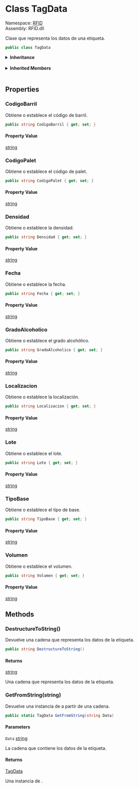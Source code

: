 # <a id="RFID_TagData"></a> Class TagData

Namespace: [RFID](RFID.md)  
Assembly: RFID.dll  

Clase que representa los datos de una etiqueta.

```csharp
public class TagData
```

<Details>
<Summary><strong>Inheritance</strong></Summary>

[object](https://learn.microsoft.com/dotnet/api/system.object) ← 
[TagData](RFID.TagData.md)

</Details><br>

<Details>
<Summary><strong>Inherited Members</strong></Summary>

[object.ToString\(\)](https://learn.microsoft.com/dotnet/api/system.object.tostring), 
[object.Equals\(object\)](https://learn.microsoft.com/dotnet/api/system.object.equals\#system\-object\-equals\(system\-object\)), 
[object.Equals\(object, object\)](https://learn.microsoft.com/dotnet/api/system.object.equals\#system\-object\-equals\(system\-object\-system\-object\)), 
[object.ReferenceEquals\(object, object\)](https://learn.microsoft.com/dotnet/api/system.object.referenceequals), 
[object.GetHashCode\(\)](https://learn.microsoft.com/dotnet/api/system.object.gethashcode), 
[object.GetType\(\)](https://learn.microsoft.com/dotnet/api/system.object.gettype), 
[object.MemberwiseClone\(\)](https://learn.microsoft.com/dotnet/api/system.object.memberwiseclone)

</Details><br>

## Properties

### <a id="RFID_TagData_CodigoBarril"></a> CodigoBarril

Obtiene o establece el código de barril.

```csharp
public string CodigoBarril { get; set; }
```

#### Property Value

 [string](https://learn.microsoft.com/dotnet/api/system.string)

### <a id="RFID_TagData_CodigoPalet"></a> CodigoPalet

Obtiene o establece el código de palet.

```csharp
public string CodigoPalet { get; set; }
```

#### Property Value

 [string](https://learn.microsoft.com/dotnet/api/system.string)

### <a id="RFID_TagData_Densidad"></a> Densidad

Obtiene o establece la densidad.

```csharp
public string Densidad { get; set; }
```

#### Property Value

 [string](https://learn.microsoft.com/dotnet/api/system.string)

### <a id="RFID_TagData_Fecha"></a> Fecha

Obtiene o establece la fecha.

```csharp
public string Fecha { get; set; }
```

#### Property Value

 [string](https://learn.microsoft.com/dotnet/api/system.string)

### <a id="RFID_TagData_GradoAlcoholico"></a> GradoAlcoholico

Obtiene o establece el grado alcohólico.

```csharp
public string GradoAlcoholico { get; set; }
```

#### Property Value

 [string](https://learn.microsoft.com/dotnet/api/system.string)

### <a id="RFID_TagData_Localizacion"></a> Localizacion

Obtiene o establece la localización.

```csharp
public string Localizacion { get; set; }
```

#### Property Value

 [string](https://learn.microsoft.com/dotnet/api/system.string)

### <a id="RFID_TagData_Lote"></a> Lote

Obtiene o establece el lote.

```csharp
public string Lote { get; set; }
```

#### Property Value

 [string](https://learn.microsoft.com/dotnet/api/system.string)

### <a id="RFID_TagData_TipoBase"></a> TipoBase

Obtiene o establece el tipo de base.

```csharp
public string TipoBase { get; set; }
```

#### Property Value

 [string](https://learn.microsoft.com/dotnet/api/system.string)

### <a id="RFID_TagData_Volumen"></a> Volumen

Obtiene o establece el volumen.

```csharp
public string Volumen { get; set; }
```

#### Property Value

 [string](https://learn.microsoft.com/dotnet/api/system.string)

## Methods

### <a id="RFID_TagData_DestructureToString"></a> DestructureToString\(\)

Devuelve una cadena que representa los datos de la etiqueta.

```csharp
public string DestructureToString()
```

#### Returns

 [string](https://learn.microsoft.com/dotnet/api/system.string)

Una cadena que representa los datos de la etiqueta.

### <a id="RFID_TagData_GetFromString_System_String_"></a> GetFromString\(string\)

Devuelve una instancia de <xref href="RFID.TagData" data-throw-if-not-resolved="false"></xref> a partir de una cadena.

```csharp
public static TagData GetFromString(string Data)
```

#### Parameters

`Data` [string](https://learn.microsoft.com/dotnet/api/system.string)

La cadena que contiene los datos de la etiqueta.

#### Returns

 [TagData](RFID.TagData.md)

Una instancia de <xref href="RFID.TagData" data-throw-if-not-resolved="false"></xref>.

